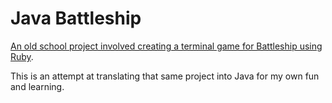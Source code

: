 # Java Battleship

[An old school project involved creating a terminal game for Battleship using Ruby](https://github.com/algibson1/battleship).

This is an attempt at translating that same project into Java for my own fun and learning.